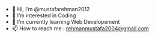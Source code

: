 - 👋 Hi, I’m @mustafarehman2012
- 👀 I’m interested in Coding
- 🌱 I’m currently learning Web Developement
- 📫 How to reach me : rehmanmustafa2004@gmail.com

<!---
mustafarehman2012/mustafarehman2012 is a ✨ special ✨ repository because its `README.md` (this file) appears on your GitHub profile.
You can click the Preview link to take a look at your changes.
--->
